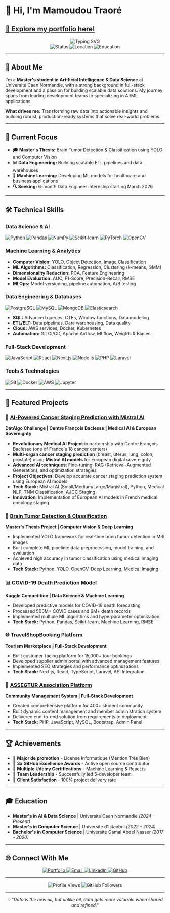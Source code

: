 # 👋 Hi, I'm Mamoudou Traoré
## [🚀 Explore my portfolio here!](https://traorem.vercel.app/) 

<div align="center">
  <img src="https://readme-typing-svg.demolab.com?font=Fira+Code&pause=1000&color=2E8B57&center=true&vCenter=true&width=435&lines=Data+Engineer+%26+AI+Specialist;Full-Stack+Developer;Machine+Learning+Enthusiast;Open+Source+Contributor" alt="Typing SVG" />
</div>

<div align="center">
  <img src="https://img.shields.io/badge/Status-Available%20for%20Internships-brightgreen" alt="Status" />
  <img src="https://img.shields.io/badge/Location-Caen%2C%20France-blue" alt="Location" />
  <img src="https://img.shields.io/badge/Education-Master%20AI%20%26%20Data%20Science-purple" alt="Education" />
</div>

---

## 🎯 About Me

I'm a **Master's student in Artificial Intelligence & Data Science** at Université Caen Normandie, with a strong background in full-stack development and a passion for building scalable data solutions. My journey spans from leading development teams to specializing in AI/ML applications.

**What drives me:** Transforming raw data into actionable insights and building robust, production-ready systems that solve real-world problems.

---

## 🚀 Current Focus

- **🎓 Master's Thesis:** Brain Tumor Detection & Classification using YOLO and Computer Vision
- **📊 Data Engineering:** Building scalable ETL pipelines and data warehouses
- **🤖 Machine Learning:** Developing ML models for healthcare and business applications
- **🔍 Seeking:** 6-month Data Engineer internship starting March 2026

---

## 🛠️ Technical Skills

### **Data Science & AI**
![Python](https://img.shields.io/badge/Python-3776AB?style=for-the-badge&logo=python&logoColor=white)
![Pandas](https://img.shields.io/badge/Pandas-150458?style=for-the-badge&logo=pandas&logoColor=white)
![NumPy](https://img.shields.io/badge/NumPy-013243?style=for-the-badge&logo=numpy&logoColor=white)
![Scikit-learn](https://img.shields.io/badge/scikit--learn-F7931E?style=for-the-badge&logo=scikit-learn&logoColor=white)
![PyTorch](https://img.shields.io/badge/PyTorch-EE4C2C?style=for-the-badge&logo=pytorch&logoColor=white)
![OpenCV](https://img.shields.io/badge/OpenCV-5C3EE8?style=for-the-badge&logo=opencv&logoColor=white)

### **Machine Learning & Analytics**
- **Computer Vision:** YOLO, Object Detection, Image Classification
- **ML Algorithms:** Classification, Regression, Clustering (k-means, GMM)
- **Dimensionality Reduction:** PCA, Feature Engineering
- **Model Evaluation:** AUC, F1-Score, Precision-Recall, RMSE
- **MLOps:** Model versioning, pipeline automation, A/B testing

### **Data Engineering & Databases**
![PostgreSQL](https://img.shields.io/badge/PostgreSQL-316192?style=for-the-badge&logo=postgresql&logoColor=white)
![MySQL](https://img.shields.io/badge/MySQL-00000F?style=for-the-badge&logo=mysql&logoColor=white)
![MongoDB](https://img.shields.io/badge/MongoDB-4EA94B?style=for-the-badge&logo=mongodb&logoColor=white)
![Elasticsearch](https://img.shields.io/badge/Elasticsearch-005571?style=for-the-badge&logo=elasticsearch&logoColor=white)

- **SQL:** Advanced queries, CTEs, Window functions, Data modeling
- **ETL/ELT:** Data pipelines, Data warehousing, Data quality
- **Cloud:** AWS services, Docker, Kubernetes
- **Automation:** Git CI/CD, Apache Airflow, MLflow, Weights & Biases

### **Full-Stack Development**
![JavaScript](https://img.shields.io/badge/JavaScript-F7DF1E?style=for-the-badge&logo=javascript&logoColor=black)
![React](https://img.shields.io/badge/React-20232A?style=for-the-badge&logo=react&logoColor=61DAFB)
![Next.js](https://img.shields.io/badge/Next.js-000000?style=for-the-badge&logo=next.js&logoColor=white)
![Node.js](https://img.shields.io/badge/Node.js-43853D?style=for-the-badge&logo=node.js&logoColor=white)
![PHP](https://img.shields.io/badge/PHP-777BB4?style=for-the-badge&logo=php&logoColor=white)
![Laravel](https://img.shields.io/badge/Laravel-FF2D20?style=for-the-badge&logo=laravel&logoColor=white)

### **Tools & Technologies**
![Git](https://img.shields.io/badge/Git-F05032?style=for-the-badge&logo=git&logoColor=white)
![Docker](https://img.shields.io/badge/Docker-2496ED?style=for-the-badge&logo=docker&logoColor=white)
![AWS](https://img.shields.io/badge/AWS-232F3E?style=for-the-badge&logo=amazon-aws&logoColor=white)
![Jupyter](https://img.shields.io/badge/Jupyter-F37626?style=for-the-badge&logo=jupyter&logoColor=white)

---

## 🎯 Featured Projects

### 🏥 [AI-Powered Cancer Staging Prediction with Mistral AI](https://www.baclesse.fr/)
**DatAlgo Challenge | Centre François Baclesse | Medical AI & European Sovereignty**

- **Revolutionary Medical AI Project** in partnership with Centre François Baclesse (one of France's 18 cancer centers)
- **Multi-organ cancer staging prediction** (breast, uterus, lung, colon, prostate) using **Mistral AI models** for European digital sovereignty
- **Advanced AI techniques**: Fine-tuning, RAG (Retrieval-Augmented Generation), and optimization strategies
- **Project Objectives**: Develop accurate cancer staging prediction system using European AI models
- **Tech Stack:** Mistral AI (Small/Medium/Large/Magistral), Python, Medical NLP, TNM Classification, AJCC Staging
- **Innovation**: Implementation of European AI models in French medical oncology staging

### 🧠 [Brain Tumor Detection & Classification](https://www.kaggle.com/datasets/ahmedsorour1/mri-for-brain-tumor-with-bounding-boxes)
**Master's Thesis Project | Computer Vision & Deep Learning**

- Implemented YOLO framework for real-time brain tumor detection in MRI images
- Built complete ML pipeline: data preprocessing, model training, and evaluation
- Achieved high accuracy in tumor classification using medical imaging data
- **Tech Stack:** Python, YOLO, OpenCV, Deep Learning, Medical Imaging

### 📊 [COVID-19 Death Prediction Model](https://www.kaggle.com/competitions/Covid19-Death-Predictions/overview)
**Kaggle Competition | Data Science & Machine Learning**

- Developed predictive models for COVID-19 death forecasting
- Processed 500M+ COVID cases and 6M+ death records
- Implemented multiple ML algorithms and hyperparameter optimization
- **Tech Stack:** Python, Pandas, Scikit-learn, Machine Learning, RMSE

### 🌐 [TravelShopBooking Platform](https://travelshopbooking.com/)
**Tourism Marketplace | Full-Stack Development**

- Built customer-facing platform for 15,000+ tour bookings
- Developed supplier admin portal with advanced management features
- Implemented SEO strategies and performance optimizations
- **Tech Stack:** Next.js, React, TypeScript, Laravel, API Integration

### 🏢 [ASSEGTUR Association Platform](https://assegtur.com)
**Community Management System | Full-Stack Development**

- Created comprehensive platform for 400+ student community
- Built dynamic content management and member administration system
- Delivered end-to-end solution from requirements to deployment
- **Tech Stack:** PHP, JavaScript, MySQL, Bootstrap, Admin Panel

---

## 🏆 Achievements

- 🥇 **Major de promotion** - License Informatique (Mention Très Bien)
- 🏅 **3x GitHub Excellence Awards** - Active open source contributor
- 📜 **Multiple Udemy Certifications** - Machine Learning & React.js
- 🎯 **Team Leadership** - Successfully led 5-developer team
- 💼 **Client Satisfaction** - 100% project delivery rate

---

## 🎓 Education

- **Master's in AI & Data Science** | Université Caen Normandie *(2024 - Present)*
- **Master's in Computer Science** | Université d'Istanbul *(2022 - 2024)*
- **Bachelor's in Computer Science** | Université Gamal Abdel Nasser *(2017 - 2020)*

---

## 🌐 Connect With Me

<div align="center">
  <a href="https://traorem.vercel.app" target="_blank">
    <img src="https://img.shields.io/badge/Portfolio-FF5722?style=for-the-badge&logo=google-chrome&logoColor=white" alt="Portfolio" />
  </a>
  <a href="mailto:traorem023@gmail.com" target="_blank">
    <img src="https://img.shields.io/badge/Email-D14836?style=for-the-badge&logo=gmail&logoColor=white" alt="Email" />
  </a>
  <a href="https://www.linkedin.com/in/mamoudou-traor%C3%A9-dev-guin%C3%A9e/" target="_blank">
    <img src="https://img.shields.io/badge/LinkedIn-0077B5?style=for-the-badge&logo=linkedin&logoColor=white" alt="LinkedIn" />
  </a>
  <a href="https://github.com/traore023?tab=overview&from=2023-12-01&to=2023-12-31" target="_blank">
    <img src="https://img.shields.io/badge/GitHub-100000?style=for-the-badge&logo=github&logoColor=white" alt="GitHub" />
  </a>
</div>

---

<div align="center">
  <img src="https://komarev.com/ghpvc/?username=traore023&label=Profile%20views&color=0e75b6&style=flat" alt="Profile Views" />
  <img src="https://img.shields.io/github/followers/traore023?label=Followers&style=social" alt="GitHub Followers" />
</div>

---

<div align="center">
  <i>💡 "Data is the new oil, but unlike oil, data gets more valuable when shared and refined."</i>
</div>
